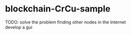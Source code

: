 # blockchain-CrCu-sample
TODO:    solve the problem finding other nodes in the Internet    
  develop a gui
